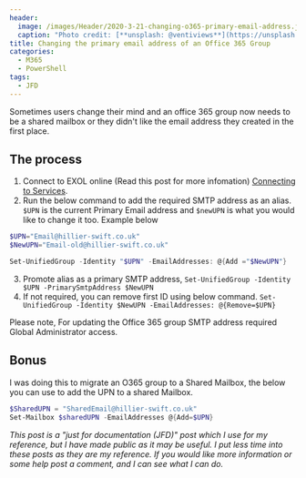 ```yaml
---
header:   
  image: /images/Header/2020-3-21-changing-o365-primary-email-address.jpg
  caption: "Photo credit: [**unsplash: @ventiviews**](https://unsplash.com/@ventiviews)"
title: Changing the primary email address of an Office 365 Group
categories:
  - M365
  - PowerShell
tags:
  - JFD
---
```


Sometimes users change their mind and an office 365 group now needs to be a shared mailbox or they didn't like the email address they created in the first place.

## The process

1. Connect to EXOL online (Read this post for more infomation) [Connecting to Services](https://hillier-swift.co.uk/connecting-to-services/).
2. Run the below command to add the required SMTP address as an alias. `$UPN` is the current Primary Email address and `$newUPN` is what you would like to change it too. Example below

```powershell
$UPN="Email@hillier-swift.co.uk"
$NewUPN="Email-old@hillier-swift.co.uk"

Set-UnifiedGroup -Identity "$UPN" -EmailAddresses: @{Add ="$NewUPN"}
```

3. Promote alias as a primary SMTP address,
`Set-UnifiedGroup -Identity $UPN -PrimarySmtpAddress $NewUPN`
4. If not required, you can remove first ID using below command.
`Set-UnifiedGroup -Identity $NewUPN -EmailAddresses: @{Remove=$UPN}`

Please note, For updating the Office 365 group SMTP address required Global Administrator access.

## Bonus

I was doing this to migrate an O365 group to a Shared Mailbox, the below you can use to add the UPN to a shared Mailbox.

```powershell
$SharedUPN = "SharedEmail@hillier-swift.co.uk"
Set-Mailbox $sharedUPN -EmailAddresses @{Add=$UPN}
```

*This post is a "just for documentation (JFD)" post which I use for my reference, but I have made public as it may be useful. I put less time into these posts as they are my reference. If you would like more information or some help post a comment, and I can see what I can do.*
